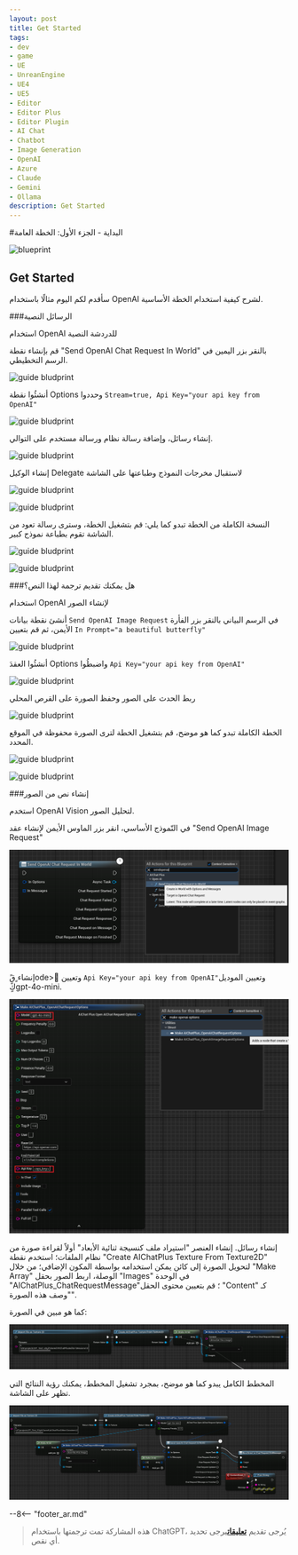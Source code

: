 ```yaml
---
layout: post
title: Get Started
tags:
- dev
- game
- UE
- UnreanEngine
- UE4
- UE5
- Editor
- Editor Plus
- Editor Plugin
- AI Chat
- Chatbot
- Image Generation
- OpenAI
- Azure
- Claude
- Gemini
- Ollama
description: Get Started
---
```


<meta property="og:title" content="UE 插件 AIChatPlus 使用说明 - 蓝图篇 - Get Started" />

#البداية - الجزء الأول: الخطة العامة

![blueprint](assets/img/2024-ue-aichatplus/blueprint.png)

## Get Started

سأقدم لكم اليوم مثالًا باستخدام OpenAI لشرح كيفية استخدام الخطة الأساسية.

###الرسائل النصية

استخدام OpenAI للدردشة النصية

قم بإنشاء نقطة "Send OpenAI Chat Request In World" بالنقر بزر اليمين في الرسم التخطيطي.

![guide bludprint](assets/img/2024-ue-aichatplus/guide_openai_blueprint_1.png)

أنشئُوا نقطة Options وحددوا `Stream=true, Api Key="your api key from OpenAI"`

![guide bludprint](assets/img/2024-ue-aichatplus/guide_openai_blueprint_2.png)

إنشاء رسائل، وإضافة رسالة نظام ورسالة مستخدم على التوالي.

![guide bludprint](assets/img/2024-ue-aichatplus/guide_blueprint_4.png)

إنشاء الوكيل Delegate لاستقبال مخرجات النموذج وطباعتها على الشاشة

![guide bludprint](assets/img/2024-ue-aichatplus/guide_blueprint_5.png)

![guide bludprint](assets/img/2024-ue-aichatplus/guide_blueprint_6.png)

النسخة الكاملة من الخطة تبدو كما يلي: قم بتشغيل الخطة، وسترى رسالة تعود من الشاشة تقوم بطباعة نموذج كبير.

![guide bludprint](assets/img/2024-ue-aichatplus/guide_openai_blueprint_3.png)

![guide bludprint](assets/img/2024-ue-aichatplus/guide_openai_blueprint_4.png)

###هل يمكنك تقديم ترجمة لهذا النص؟

استخدام OpenAI لإنشاء الصور

أنشئ نقطة بيانات `Send OpenAI Image Request` في الرسم البياني بالنقر بزر الفأرة الأيمن، ثم قم بتعيين `In Prompt="a beautiful butterfly"`

![guide bludprint](assets/img/2024-ue-aichatplus/guide_openai_image_blueprint_1.png)

أنشئُوا العقدَ Options واضبطُوا `Api Key="your api key from OpenAI"`

![guide bludprint](assets/img/2024-ue-aichatplus/guide_openai_image_blueprint_2.png)

ربط الحدث على الصور وحفظ الصورة على القرص المحلي

![guide bludprint](assets/img/2024-ue-aichatplus/guide_openai_image_blueprint_3.png)

الخطة الكاملة تبدو كما هو موضح، قم بتشغيل الخطة لترى الصورة محفوظة في الموقع المحدد.

![guide bludprint](assets/img/2024-ue-aichatplus/guide_openai_image_blueprint_4.png)

![guide bludprint](assets/img/2024-ue-aichatplus/guide_openai_image_blueprint_5.png)

###إنشاء نص من الصور

استخدم OpenAI Vision لتحليل الصور.

في النّموذج الأساسي، انقر بزر الماوس الأيمن لإنشاء عقد "Send OpenAI Image Request"

![guide bludprint](assets/img/2024-ue-aichatplus/usage/blueprint/getstarted_vision_1.png)

إنشاء ٍقًٍode> ٍوتعيين `Api Key="your api key from OpenAI"`وتعيين  الموديل كٍgpt-4o-mini.

![guide bludprint](assets/img/2024-ue-aichatplus/usage/blueprint/getstarted_vision_2.png)

إنشاء رسائل.
إنشاء العنصر "استيراد ملف كنسيجة ثنائية الأبعاد" أولاً لقراءة صورة من نظام الملفات؛
استخدم نقطة "Create AIChatPlus Texture From Texture2D" لتحويل الصورة إلى كائن يمكن استخدامه بواسطة المكون الإضافي؛
من خلال "Make Array" الوصلة، اربط الصور بحقل "Images" في الوحدة "AIChatPlus_ChatRequestMessage"؛
قم بتعيين محتوى الحقل "Content" كـ "وصف هذه الصورة".

كما هو مبين في الصورة:

![guide bludprint](assets/img/2024-ue-aichatplus/usage/blueprint/getstarted_vision_3.png)

المخطط الكامل يبدو كما هو موضح، بمجرد تشغيل المخطط، يمكنك رؤية النتائج التي تظهر على الشاشة.

![guide bludprint](assets/img/2024-ue-aichatplus/usage/blueprint/getstarted_vision_4.png)

--8<-- "footer_ar.md"


> هذه المشاركة تمت ترجمتها باستخدام ChatGPT، يُرجى تقديم [**تعليقات**](https://github.com/disenone/wiki_blog/issues/new)يرجى تحديد أي نقص. 
